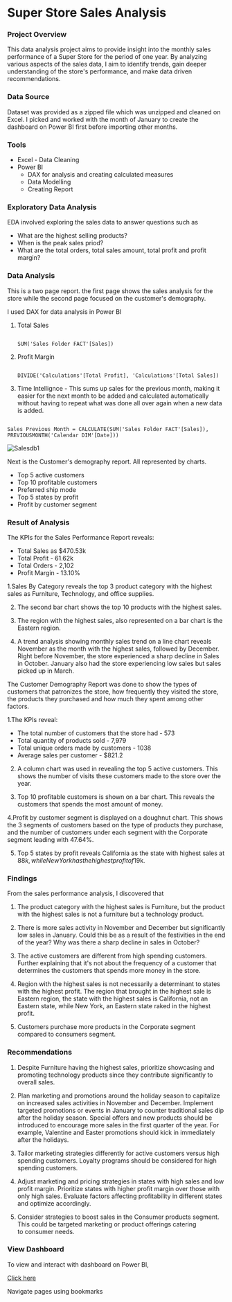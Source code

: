 # Super Store Sales Analysis

### Project Overview

This data analysis project aims to provide insight into the monthly sales performance of a Super Store for the period of one year. By analyzing various aspects of the sales data, I aim to identify trends, gain deeper understanding of the store's performance, and make data driven recommendations.

### Data Source

Dataset was provided as a zipped file which was unzipped and cleaned on Excel. I picked and worked with the month of January to create the dashboard on Power BI first before importing other months.

### Tools
- Excel - Data Cleaning
- Power BI
   - DAX for analysis and creating calculated measures
   - Data Modelling
   - Creating Report


### Exploratory Data Analysis

EDA involved exploring the sales data to answer questions such as

- What are the highest selling products?
- When is the peak sales priod?
- What are the total orders, total sales amount, total profit and profit margin?


### Data Analysis
This is a two page report. the first page shows the sales analysis for the store while the second page focused on the customer's demography.

I used DAX for data analysis in Power BI

1. Total Sales
   ```DAX
   
   SUM('Sales Folder FACT'[Sales])
   ```
2. Profit Margin
   ```DAX

   DIVIDE('Calculations'[Total Profit], 'Calculations'[Total Sales])
   ```
3. Time Intellignce - This sums up sales for the previous month, making it easier for the next month to be added and calculated automatically without having to repeat what was done all over again when a new data is added.
```DAX

Sales Previous Month = CALCULATE(SUM('Sales Folder FACT'[Sales]), PREVIOUSMONTH('Calendar DIM'[Date]))
```





![Salesdb1](https://github.com/ChisomNneoma/Sales/assets/154308780/5f1a8ab7-9be4-43ad-bd7a-332dd2c64749)


Next is the Customer's demography report. All represented by charts.

- Top 5 active customers
- Top 10 profitable customers
- Preferred ship mode
- Top 5 states by profit
- Profit by customer segment




### Result of Analysis

The KPIs for the Sales Performance Report reveals:
- Total Sales as $470.53k
- Total Profit - 61.62k
- Total Orders - 2,102
- Profit Margin - 13.10%


1.Sales By Category reveals the top 3 product category with the highest sales as Furniture, Technology, and office supplies.

2. The second bar chart shows the top 10 products with the highest sales.

3. The region with the highest sales, also represented on a bar chart is the Eastern region.

4. A trend analysis showing monthly sales trend on a line chart reveals November as the month with the highest sales, followed by December. Right before November, the store experienced a sharp decline in Sales in October.
January also had the store experiencing low sales but sales picked up in March.

The Customer Demography Report was done to show the types of customers that patronizes the store, how frequently they visited the store, the products they purchased and how much they spent among other factors.

1.The KPIs reveal:

- The total number of customers that the store had - 573
- Total quantity of products sold - 7,979
- Total unique orders made by customers - 1038
- Average sales per customer - $821.2

2. A column chart was used in revealing the top 5 active customers. This shows the number of visits these customers made to the store over the year.

3. Top 10 profitable customers is shown on a bar chart. This reveals the customers that spends the most amount of money.

4.Profit by customer segment is displayed on a doughnut chart. This shows the 3 segments of customers based on the type of products they purchase, and the number of customers under each segment with the Corporate segment leading with 47.64%.

5. Top 5 states by profit reveals California as the state with highest sales at $88k , while New York has the highest profit of $19k.



### Findings

From the sales performance analysis, I discovered that

1. The product category with the highest sales is Furniture, but the product with the highest sales is not a furniture but a technology product.

2. There is more sales activity in November and December but significantly low sales in January. Could this be as a result of the festivities in the end of the year?
Why was there a sharp decline in sales in October?

3. The active customers are different from high spending customers. Further explaining that it's not about the frequency of a customer that determines the customers that spends more money in the store.

4. Region with the highest sales is not necessarily a determinant to states with the highest profit.
The region that brought in the highest sale is Eastern region, the state with the highest sales is California, not an Eastern state, while New York, an Eastern state raked in the highest profit.

5. Customers purchase more products in the Corporate segment compared to consumers segment.


### Recommendations

1. Despite Furniture having the highest sales, prioritize showcasing and promoting technology products since they contribute significantly to overall sales. 

2. Plan marketing and promotions around the holiday season to capitalize on increased sales activities in November and December.
Implement targeted promotions or events in January to counter traditional sales dip after the holiday season. Special offers and new products should be introduced to encourage more sales in the first quarter of the year. For example, Valentine and Easter promotions should kick in immediately after the holidays.

3. Tailor marketing strategies differently for active customers versus high spending customers.
Loyalty programs should be considered for high spending customers.

4. Adjust marketing and pricing strategies in states with high sales and low profit margin. Prioritize states with higher profit margin over those with only high sales. Evaluate factors affecting profitability in different states and optimize accordingly.

5. Consider strategies to boost sales in the Consumer products segment. This could be targeted marketing or product offerings catering to consumer needs.

### View Dashboard

To view and interact with dashboard on Power BI,

[Click here](https://app.powerbi.com/view?r=eyJrIjoiOWJmZmIwMDYtM2ZjOS00NDRmLThjZDEtMWJmMmY3OWEyZjI4IiwidCI6IjY4NGU3NTM1LWJlODEtNDQ0Yi05ZWMwLWNjZWYzMDQxYTQyNiJ9)

Navigate pages using bookmarks



